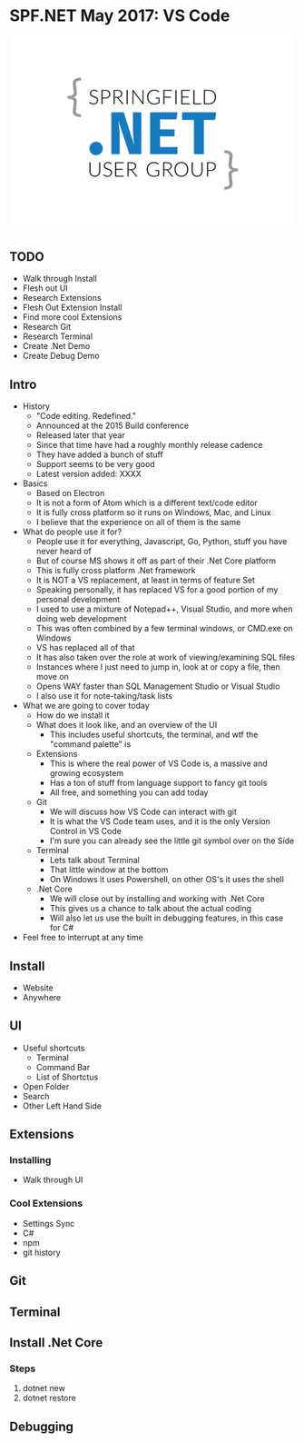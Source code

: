 # SPF.NET May 2017: VS Code 

![Logo](/sgfnet-logo-color-light.png)

## TODO

* Walk through Install
* Flesh out UI
* Research Extensions
* Flesh Out Extension Install
* Find more cool Extensions
* Research Git
* Research Terminal
* Create .Net Demo
* Create Debug Demo

## Intro

* History
    * "Code editing. Redefined."
    * Announced at the 2015 Build conference
    * Released later that year
    * Since that time have had a roughly monthly release cadence
    * They have added a bunch of stuff
    * Support seems to be very good
    * Latest version added: XXXX
* Basics
    * Based on Electron
    * It is not a form of Atom which is a different text/code editor
    * It is fully cross platform so it runs on Windows, Mac, and Linux
    * I believe that the experience on all of them is the same
* What do people use it for?
    * People use it for everything, Javascript, Go, Python, stuff you have never heard of
    * But of course MS shows it off as part of their .Net Core platform
    * This is fully cross platform .Net framework
    * It is NOT a VS replacement, at least in terms of feature Set
    * Speaking personally, it has replaced VS for a good portion of my personal development
    * I used to use a mixture of Notepad++, Visual Studio, and more when doing web development
    * This was often combined by a few terminal windows, or CMD.exe on Windows
    * VS has replaced all of that
    * It has also taken over the role at work of viewing/examining SQL files
    * Instances where I just need to jump in, look at or copy a file, then move on
    * Opens WAY faster than SQL Management Studio or Visual Studio
    * I also use it for note-taking/task lists
* What we are going to cover today
    * How do we install it
    * What does it look like, and an overview of the UI
        * This includes useful shortcuts, the terminal, and wtf the "command palette" is
    * Extensions
        * This is where the real power of VS Code is, a massive and growing ecosystem
        * Has a ton of stuff from language support to fancy git tools 
        * All free, and something you can add today
    * Git
        * We will discuss how VS Code can interact with git
        * It is what the VS Code team uses, and it is the only Version Control in VS Code
        * I'm sure you can already see the little git symbol over on the Side
    * Terminal
        * Lets talk about Terminal
        * That little window at the bottom
        * On Windows it uses Powershell, on other OS's it uses the shell
    * .Net Core
        * We will close out by installing and working with .Net Core
        * This gives us a chance to talk about the actual coding
        * Will also let us use the built in debugging features, in this case for C#
* Feel free to interrupt at any time

## Install
* Website
* Anywhere

## UI
* Useful shortcuts
    * Terminal
    * Command Bar
    * List of Shortctus 
* Open Folder
* Search
* Other Left Hand Side

## Extensions
### Installing
* Walk through UI

### Cool Extensions
* Settings Sync
* C#
* npm
* git history

## Git

## Terminal

## Install .Net Core
### Steps
1. dotnet new
2. dotnet restore

## Debugging
